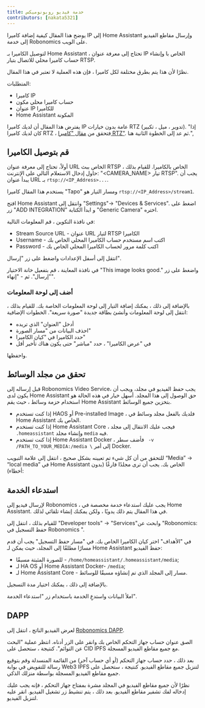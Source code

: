```yaml
---
title: خدمة فيديو روبونوميكس
contributors: [nakata5321]
---
```


يوضح هذا المقال كيفية إضافة كاميرا IP إلى Home Assistant وإرسال مقاطع الفيديو إلى خدمة Robonomics على الويب.

لتوصيل الكاميرا بـ Home Assistant ، تحتاج إلى معرفة عنوان IP الخاص با وإنشاء حساب كاميرا محلي للاتصال بتيار RTSP.

<robo-wiki-note type="warning">
نظرًا لأن هذا يتم بطرق مختلفة لكل كاميرا ، فإن هذه العملية لا تعتبر في هذا المقال.
</robo-wiki-note>

المتطلبات:
- كاميرا IP
- حساب كاميرا محلي مكون
- عنوان IP للكاميرا
- Home Assistant المكونة

<robo-wiki-note type="note">

يفترض هذا المقال أن لديك كاميرا IP عامة بدون خيارات RTZ (تدوير ، ميل ، تكبير). 
"إذا كان لديك كاميرا RTZ ، فتحقق من [مقال \"كاميرا RTZ\"](/docs/ptz-camera). ثم عد إلى الخطوة الثانية هنا.",

</robo-wiki-note>

## قم بتوصيل الكاميرا

أولاً، تحتاج إلى معرفة عنوان URL الخاص ببث RTSP الخاص بالكاميرا.
للقيام بذلك ، حاول إدخال الاستعلام التالي على الإنترنت: "<CAMERA_NAME> تيار RTSP".
يجب أن يبدأ عنوان URL بـ `rtsp://<IP_Address>...`. 

يستخدم هذا المقال كاميرا "Tapo" ومسار التيار هو `rtsp://<IP_Address>/stream1`.

افتح Home Assistant وانتقل إلى "Settings"-> "Devices & Services". اضغط على زر "ADD INTEGRATION" و
ابدأ الكتابة "Generic Camera"  اختره.

 <robo-wiki-picture src="home-assistant/generic.jpg" />

في نافذة التكوين ، قم المعلومات التالية:
- Stream Source URL - عنوان URL لتيار RTSP الكاميرا
- Username - اكتب اسم مستخدم حساب الكاميرا المحلي الخاص بك
- Password - اكتب كلمة مرور لحساب الكاميرا المحلي الخاص بك

<robo-wiki-picture src="home-assistant/genericconf.jpg" />

انتقل إلى أسفل الإعدادات واضغط على زر "إرسال".

في نافذة المعاينة ، قم بتفعيل خانة الاختيار "This image looks good." واضغط على زر "إرسال". ثم - "إنهاء".

<robo-wiki-picture src="home-assistant/preview-camera.jpg" />

### أضف إلى لوحة المعلومات

بالإضافة إلى ذلك ، يمكنك إضافة التيار إلى لوحة المعلومات الخاصة بك. للقيام بذلك ، انتقل إلى لوحة المعلومات وأنشئ بطاقة جديدة 
"صورة سريعة". الخطوات الإضافية:
- أدخل "العنوان" الذي تريده
- احذف البيانات من "مسار الصورة"
- حدد الكاميرا في "كيان الكاميرا"
- في "عرض الكاميرا" ، حدد "مباشر" حتى يكون هناك تأخير أقل

واحفظها.
<robo-wiki-picture src="home-assistant/camera_picture_glance.jpg" />

## تحقق من مجلد الوسائط

قبل إرساله إلى Robonomics Video Service، يجب حفظ الفيديو في مجلد، ويجب أن يكون لدى Home Assistant حق الوصول إلى هذا المجلد.
أسهل خيار في هذه الحالة هو استخدام حزمة وسائط ، حيث يقم Home Assistant بتخزين جميع الوسائط.

- إذا كنت تستخدم HAOS أو Pre-installed Image ، فلديك بالفعل مجلد وسائط في Home Assistant الخاص بك.
- إذا كنت تستخدم Home Assistant Core ، فيجب عليك الانتقال إلى مجلد `.homeassistant` وإنشاء مجلد `media` فيه.
- إذا كنت تستخدم Home Assistant Docker ، فأضف سطر ` -v /PATH_TO_YOUR_MEDIA:/media \` إلى أمر Docker.

للتحقق من أن كل شيء تم تعيينه بشكل صحيح ، انتقل إلى علامة التبويب “Media” -> “local media” في Home Assistant الخاص بك. 
يجب أن ترى مجلدًا فارغًا (بدون أخطاء):

<robo-wiki-picture src="home-assistant/media-folder.jpg" />

## استدعاء الخدمة

لإرسال فيديو إلى Robonomics ، يجب عليك استدعاء خدمة مخصصة في Home Assistant. 
في هذا المقال يتم ذلك يدويًا ، ولكن يمكنك إنشاء تلقائي لذلك.

للقيام بذلك ، انتقل إلى  "Developer tools" -> "Services"وابحث عن "Robonomics: حفظ التسجيل في Robonomics ".

<robo-wiki-picture src="home-assistant/robonomics-service.jpg" />

في "الأهداف" اختر كيان الكاميرا الخاص بك.
في "مسار حفظ التسجيل" يجب أن قدم مسارًا مطلقًا إلى المجلد،
حيث يمكن لـ Home Assistant حفظ الفيديو:
- للصورة المثبتة مسبقًا - `/home/homeassistant/.homeassistant/media`;
- لـ HA OS أو Home Assistant Docker- `/media`;
- لـ Home Assistant Core - مسار إلى المجلد الذي تم إنشاؤه مسبقًا للوسائط.

بالإضافة إلى ذلك ، يمكنك اختيار مدة التسجيل. 

املأ البيانات واستدعِ الخدمة باستخدام زر "استدعاء الخدمة".

## DAPP

لعرض الفيديو الناتج ، انتقل إلى [Robonomics DAPP](https://vol4tim.github.io/videostream/).

<robo-wiki-picture src="home-assistant/video-dapp.jpg" />

الصق عنوان حساب جهاز التحكم الخاص بك وانقر على الزر أدناه. انتظر عملية "البحث عن التوائم". 
كنتيجة ، ستحصل على CID IPFS مع جميع مقاطع الفيديو المسجلة.

<robo-wiki-picture src="home-assistant/video-ipfs.jpg" />

بعد ذلك ، حدد حساب جهاز التحكم (أو أي حساب آخر) من القائمة المنسدلة وقم بتوقيع رسالة للتفويض في
بوابة Web3 IPFS لتنزيل جميع مقاطع الفيديو. كنتيجة ، ستحصل على جميع مقاطع الفيديو المسجلة بواسطة منزلك الذكي.

<robo-wiki-picture src="home-assistant/show-videos.jpg" />

نظرًا لأن جميع مقاطع الفيديو في المجلد مشرة بمفتاح جهاز التحكم ، فإنه يجب عليك إدخاله لفك تشفير مقاطع الفيديو.
بعد ذلك ، يتم تنشيط زر تشغيل الفيديو. انقر عليه لتنزيل الفيديو.

<robo-wiki-picture src="home-assistant/video-seed.jpg" />






